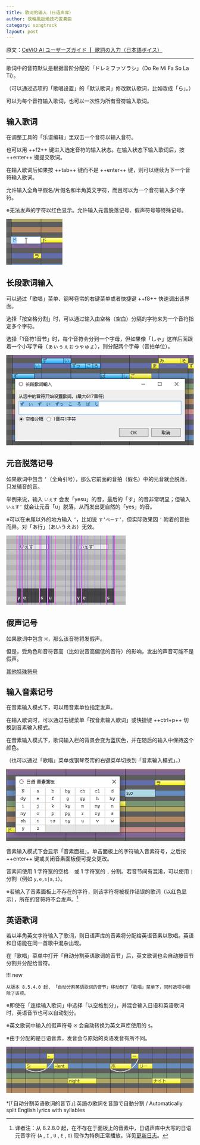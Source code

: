 ```yaml
---
title: 歌词的输入（日语声库）
author: 夜輪風超絶技巧変奏曲
category: songtrack
layout: post
---
```

原文：[CeVIO AI ユーザーズガイド ┃ 歌詞の入力（日本語ボイス）](https://cevio.jp/guide/cevio_ai/songtrack/song_04/)

---

歌词中的音符默认是根据音阶分配的「ドレミファソラシ」（Do Re Mi Fa So La Ti）。

（可以通过选项的「歌唱设置」的「默认歌词」修改默认歌词，比如改成「ら」。）

可以为每个音符输入歌词，也可以一次性为所有音符输入歌词。

## 输入歌词

在调整工具的「乐谱编辑」里双击一个音符以输入音符。

也可以用 ++f2++ 键进入选定音符的输入状态。在输入状态下输入歌词后，按 ++enter++ 键提交歌词。

在输入歌词后如果按 ++tab++ 键而不是 ++enter++ 键，则可以继续为下一个音符输入歌词。

允许输入全角平假名/片假名和半角英文字符，而且可以为一个音符输入多个字符。

※无法发声的字符以红色显示。允许输入元音脱落记号、假声符号等特殊记号。

![enter lyrics](images/song_04_1.png)

## 长段歌词输入

可以通过「歌唱」菜单、钢琴卷帘的右键菜单或者快捷键 ++f8++ 快速调出该界面。

选择「按空格分割」时，可以通过输入由空格（空白）分隔的字符来为一个音符指定多个字符。

选择「1音符1音节」时，每个音符会分到一个字母，但如果像「しゃ」这样后面跟着一个小写字母（ぁぃぅぇぉっゃゅょ），则分配两个字母（音拍单位）。

![Enter Lyrics Collectively](images/song_04_2.png)

## 元音脱落记号

如果歌词中包含 `’`（全角引号），那么它前面的音拍（假名）中的元音就会脱落，只发辅音的音。

举例来说，输入 `いぇす` 会发「yesu」的音，最后的「す」的音非常明显；但输入 `いぇす’` 就会让元音「u」脱落，从而发出更自然的「yes」的音。

※可以在末尾以外的地方输入 `’`，比如说 `す’ぺーす’`，但实际效果因 `’` 附着的音拍而异。对「あ行」（あいうえお）无效。

![drop off Vowel](images/song_04_3.png)

## 假声记号

如果歌词中包含 `※`，那么该音符将发假声。

但是，受角色和音符音高（比如说音高偏低的音符）的影响，发出的声音可能不是假声。

[其他特殊符号](../song_symbol)

## 输入音素记号

在音素输入模式下，可以用音素单位指定发声。

在输入歌词时，可以通过右键菜单「按音素输入歌词」或快捷键 ++ctrl+p++ 切换到音素输入模式。

在音素输入模式下，歌词输入栏的背景会变为蓝灰色，并在随后的输入中保持这个颜色。

（也可以通过「歌唱」菜单或钢琴卷帘的右键菜单切换到「音素输入模式」。）

![enter parameter](images/song_04_4.png)

音素输入模式下会显示「音素面板」。单击面板上的字符输入音素符号，之后按 ++enter++ 键或关闭音素面板便可提交更改。

音素间使用 1 字符宽的空格 ` ` 或 1 字符宽的 `,` 分割。若音节间有混淆，可以使用 `|` 分割（例如 `y,e,s|a,i`）。

※若输入了音素面板上不存在的字符，则该字符将被视作错误的歌词（以红色显示），所在的音符将不会发声。[^1]

## 英语歌词

若以半角英文字符输入了歌词，则日语声库的音素将分配给英语音素以歌唱。英语和日语能在同一首歌中混杂出现。

在「歌唱」菜单中打开「自动分割英语歌词的音节」后，英文歌词也会自动按音节分割并分配给音符。

!!! new

    从版本 8.5.4.0 起, 「自动分割英语歌词的音节」移动到了「歌唱」菜单下，同时选项中删除了该项。

※即使在「连续输入歌词」中选择「以空格划分」，并混合输入日语和英语歌词时，英语音节也可以自动划分。

※英文歌词中输入的假声符号 `※` 会自动转换为英文声库使用的 `$`。

※由于分配的是日语音素，发音会与原始的英语发音有所不同。

![English lyrics](images/song_04_5.png)

[^1]:译者注：从 8.2.8.0 起，在不存在于面板上的音素中，日语声库中大写的日语元音字符 (`A` , `I` , `U` , `E` , `O`) 现作为特例正常播放。详见[更新日志](../../intro/change-log#2022512-8280)。

*[「自动分割英语歌词的音节」]:英語の歌詞を音節で自動分割 / Automatically split English lyrics with syllables
